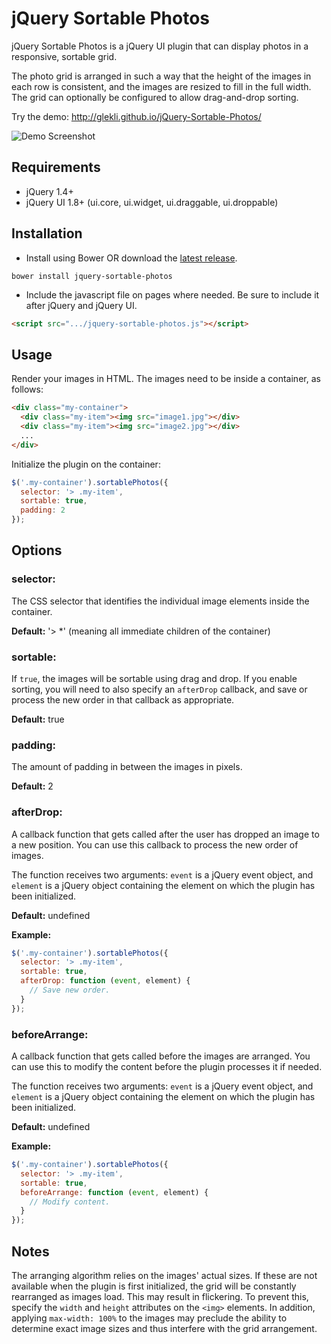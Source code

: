 # jQuery Sortable Photos

jQuery Sortable Photos is a jQuery UI plugin that can display photos in a responsive, sortable grid.

The photo grid is arranged in such a way that the height of the images in each row is consistent, and the images are resized to fill in the full width. The grid can optionally be configured to allow drag-and-drop sorting.

Try the demo:
http://glekli.github.io/jQuery-Sortable-Photos/

![Demo Screenshot](http://glekli.github.io/jQuery-Sortable-Photos/img/demo.png "Demo Screenshot")

## Requirements

* jQuery 1.4+
* jQuery UI 1.8+ (ui.core, ui.widget, ui.draggable, ui.droppable)

## Installation

* Install using Bower OR download the [latest release](https://github.com/glekli/jQuery-Sortable-Photos/releases).

```
bower install jquery-sortable-photos
```

* Include the javascript file on pages where needed. Be sure to include it
after jQuery and jQuery UI.

```html
<script src=".../jquery-sortable-photos.js"></script>
```

## Usage

Render your images in HTML. The images need to be inside a container, as follows:

```html
<div class="my-container">
  <div class="my-item"><img src="image1.jpg"></div>
  <div class="my-item"><img src="image2.jpg"></div>
  ...
</div>
```

Initialize the plugin on the container:

```javascript
$('.my-container').sortablePhotos({
  selector: '> .my-item',
  sortable: true,
  padding: 2
});
```

## Options

### selector:

The CSS selector that identifies the individual image elements inside the container.

**Default:** '> *' (meaning all immediate children of the container)

### sortable:

If `true`, the images will be sortable using drag and drop. If you enable sorting,
you will need to also specify an `afterDrop` callback, and save or process the new
order in that callback as appropriate.

**Default:** true

### padding:

The amount of padding in between the images in pixels.

**Default:** 2

### afterDrop:

A callback function that gets called after the user has dropped an image to a new position.
You can use this callback to process the new order of images.

The function receives two arguments: `event` is a jQuery event object, and `element` is a jQuery object
containing the element on which the plugin has been initialized.

**Default:** undefined

**Example:**

```javascript
$('.my-container').sortablePhotos({
  selector: '> .my-item',
  sortable: true,
  afterDrop: function (event, element) {
    // Save new order.
  }
});
```

### beforeArrange:

A callback function that gets called before the images are arranged. You can use this to
modify the content before the plugin processes it if needed.

The function receives two arguments: `event` is a jQuery event object, and `element` is a jQuery object
containing the element on which the plugin has been initialized.

**Default:** undefined

**Example:**

```javascript
$('.my-container').sortablePhotos({
  selector: '> .my-item',
  sortable: true,
  beforeArrange: function (event, element) {
    // Modify content.
  }
});
```

## Notes

The arranging algorithm relies on the images' actual sizes. If these are not available when the plugin is first initialized, the grid will be constantly rearranged as images load. This may result in flickering. To prevent this, specify the `width` and `height` attributes on the `<img>` elements. In addition, applying `max-width: 100%` to the images may preclude the ability to determine exact image sizes and thus interfere with the grid arrangement.
